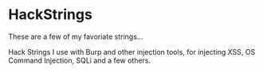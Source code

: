 # HackStrings
These are a few of my favoriate strings...

Hack Strings I use with Burp and other injection tools, for injecting XSS, OS Command Injection, SQLi and a few others. 
